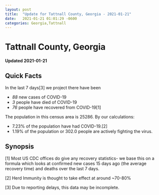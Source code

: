 ```yaml
---
layout: post
title:  "Update for Tattnall County, Georgia - 2021-01-21"
date:   2021-01-21 01:01:29 -0600
categories: Georgia,Tattnall
---
```


# Tattnall County, Georgia
#### Updated 2021-01-21

## Quick Facts

In the last 7 days[3] we project there have been
- *88* new cases of COVID-19
- *3* people have died of COVID-19
- *76* people have recovered from COVID-19[1]

The population in this census area is 25286. By our calculations:
- 7.23% of the population have had COVID-19.[2]
- 1.19% of the population or 302.0 people are actively fighting the virus.

## Synopsis




[1] Most US CDC offices do give any recovery statistics- we base this on a formula which looks at confirmed new cases
15 days ago (the average recovery time) and deaths over the last 7 days.

[2] Herd Immunity is thought to take effect at around ~70-80%

[3] Due to reporting delays, this data may be incomplete.
 
    